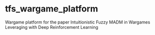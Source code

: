 # tfs_wargame_platform
Wargame platform for the paper Intuitionistic Fuzzy MADM in Wargames Leveraging with Deep Reinforcement Learning

